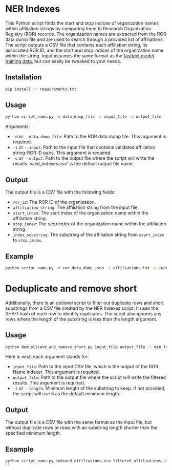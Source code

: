 # NER Indexes

This Python script finds the start and stop indices of organization names within affiliation strings by comparing them to Research Organization Registry (ROR) records. The organization names are extracted from the ROR data dump file and are used to search through a provided list of affiliations. The script outputs a CSV file that contains each affiliation string, its associated ROR ID, and the start and stop indices of the organization name within the string. Input assumes the same format as the [fasttext model training data](https://huggingface.co/datasets/poodledude/ror-predictor/tree/main), but can easily be tweaked to your needs.

## Installation

```bash
pip install -r requirements.txt
```

## Usage

```bash
python script_name.py -d data_dump_file -i input_file -o output_file
```

Arguments:

* `-d` or `--data_dump_file`: Path to the ROR data dump file. This argument is required.
* `-i` or `--input`: Path to the input file that contains validated affiliation string-ROR ID pairs. This argument is required.
* `-o` or `--output`: Path to the output file where the script will write the results. valid_indexes.csv' is the default output file name.

## Output

The output file is a CSV file with the following fields:

* `ror_id`: The ROR ID of the organization.
* `affiliation_string`: The affiliation string from the input file.
* `start_index`: The start index of the organization name within the affiliation string.
* `stop_index`: The stop index of the organization name within the affiliation string.
* `index_substring`: The substring of the affiliation string from `start_index` to `stop_index`.


## Example

```bash
python script_name.py -d ror_data_dump.json -i affiliations.txt -o indexed_affiliations.csv
```


# Deduplicate and remove short

Additionally, there is an optional script to filter out duplicate rows and short substrings from a CSV file created by the NER Indexes script. It uses the SHA-1 hash of each row to identify duplicates. The script also ignores any rows where the length of the substring is less than the length argument.


## Usage


```bash
python deduplicate_and_remove_short.py input_file output_file -l min_length
```

Here is what each argument stands for:

* `input_file`: Path to the input CSV file, which is the output of the ROR Name Indexer. This argument is required.
* `output_file`: Path to the output file where the script will write the filtered results. This argument is required.
* `-l` or `--length`: Minimum length of the substring to keep. If not provided, the script will use 5 as the default minimum length.

## Output

The output file is a CSV file with the same format as the input file, but without duplicate rows or rows with an substring length shorter than the specified minimum length.

## Example

```bash
python script_name.py indexed_affiliations.csv filtered_affiliations.csv -l 6
``
